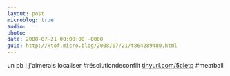 ```yaml
---
layout: post
microblog: true
audio: 
photo: 
date: 2008-07-21 00:00:00 -0000
guid: http://xtof.micro.blog/2008/07/21/t864289480.html
---
```

un pb : j'aimerais localiser #résolutiondeconflit [tinyurl.com/5cletp](http://tinyurl.com/5cletp) #meatball
